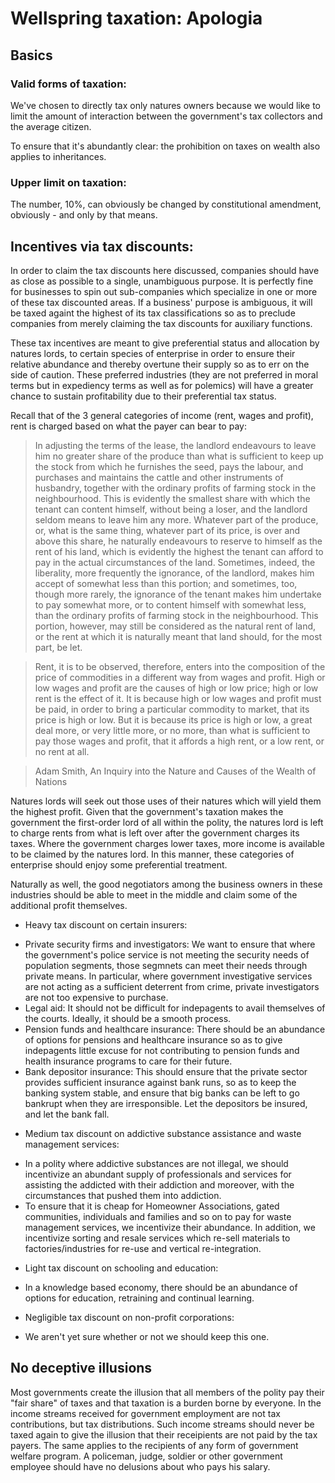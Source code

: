 # Wellspring taxation: Apologia

## Basics

### Valid forms of taxation:

We've chosen to directly tax only natures owners because we would like to limit the amount of interaction between the government's tax collectors and the average citizen.

To ensure that it's abundantly clear: the prohibition on taxes on wealth also applies to inheritances.

### Upper limit on taxation:

The number, 10%, can obviously be changed by constitutional amendment, obviously - and only by that means.

## Incentives via tax discounts:

In order to claim the tax discounts here discussed, companies should have as close as possible to a single, unambiguous purpose. It is perfectly fine for businesses to spin out sub-companies which specialize in one or more of these tax discounted areas. If a business' purpose is ambiguous, it will be taxed againt the highest of its tax classifications so as to preclude companies from merely claiming the tax discounts for auxiliary functions.

These tax incentives are meant to give preferential status and allocation by natures lords, to certain species of enterprise in order to ensure their relative abundance and thereby overtune their supply so as to err on the side of caution. These preferred industries (they are not preferred in moral terms but in expediency terms as well as for polemics) will have a greater chance to sustain profitability due to their preferential tax status.

Recall that of the 3 general categories of income (rent, wages and profit), rent is charged based on what the payer can bear to pay:

> In adjusting the terms of the lease, the landlord endeavours to leave him no greater share of the produce than what is sufficient to keep up the stock from which he furnishes the seed, pays the labour, and purchases and maintains the cattle and other instruments of husbandry, together with the ordinary profits of farming stock in the neighbourhood. This is evidently the smallest share with which the tenant can content himself, without being a loser, and the landlord seldom means to leave him any more. Whatever part of the produce, or, what is the same thing, whatever part of its price, is over and above this share, he naturally endeavours to reserve to himself as the rent of his land, which is evidently the highest the tenant can afford to pay in the actual circumstances of the land. Sometimes, indeed, the liberality, more frequently the ignorance, of the landlord, makes him accept of somewhat less than this portion; and sometimes, too, though more rarely, the ignorance of the tenant makes him undertake to pay somewhat more, or to content himself with somewhat less, than the ordinary profits of farming stock in the neighbourhood. This portion, however, may still be considered as the natural rent of land, or the rent at which it is naturally meant that land should, for the most part, be let.

> Rent, it is to be observed, therefore, enters into the composition of the price of commodities in a different way from wages and profit. High or low wages and profit are the causes of high or low price; high or low rent is the effect of it. It is because high or low wages and profit must be paid, in order to bring a particular commodity to market, that its price is high or low. But it is because its price is high or low, a great deal more, or very little more, or no more, than what is sufficient to pay those wages and profit, that it affords a high rent, or a low rent, or no rent at all.

> Adam Smith, An Inquiry into the Nature and Causes of the Wealth of Nations

Natures lords will seek out those uses of their natures which will yield them the highest profit. Given that the government's taxation makes the government the first-order lord of all within the polity, the natures lord is left to charge rents from what is left over after the government charges its taxes. Where the government charges lower taxes, more income is available to be claimed by the natures lord. In this manner, these categories of enterprise should enjoy some preferential treatment.

Naturally as well, the good negotiators among the business owners in these industries should be able to meet in the middle and claim some of the additional profit themselves.

* Heavy tax discount on certain insurers:
 - Private security firms and investigators: We want to ensure that where the government's police service is not meeting the security needs of population segments, those segmnets can meet their needs through private means. In particular, where government investigative services are not acting as a sufficient deterrent from crime, private investigators are not too expensive to purchase.
 - Legal aid: It should not be difficult for indepagents to avail themselves of the courts. Ideally, it should be a smooth process.
 - Pension funds and healthcare insurance: There should be an abundance of options for pensions and healthcare insurance so as to give indepagents little excuse for not contributing to pension funds and health insurance programs to care for their future.
 - Bank depositor insurance: This should ensure that the private sector provides sufficient insurance against bank runs, so as to keep the banking system stable, and ensure that big banks can be left to go bankrupt when they are irresponsible. Let the depositors be insured, and let the bank fall.

* Medium tax discount on addictive substance assistance and waste management services:
 - In a polity where addictive substances are not illegal, we should incentivize an abundant supply of professionals and services for assisting the addicted with their addiction and moreover, with the circumstances that pushed them into addiction.
 - To ensure that it is cheap for Homeowner Associations, gated communities, individuals and families and so on to pay for waste management services, we incentivize their abundance. In addition, we incentivize sorting and resale services which re-sell materials to factories/industries for re-use and vertical re-integration.

* Light tax discount on schooling and education:
 - In a knowledge based economy, there should be an abundance of options for education, retraining and continual learning.
 
* Negligible tax discount on non-profit corporations:
 - We aren't yet sure whether or not we should keep this one.

## No deceptive illusions

Most governments create the illusion that all members of the polity pay their "fair share" of taxes and that taxation is a burden borne by everyone. In the income streams received for government employment are not tax contributions, but tax distributions. Such income streams should never be taxed again to give the illusion that their receipients are not paid by the tax payers. The same applies to the recipients of any form of government welfare program. A policeman, judge, soldier or other government employee should have no delusions about who pays his salary.
